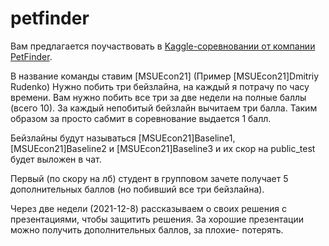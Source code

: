 # petfinder
Вам предлагается поучаствовать в [Kaggle-соревновании от компании PetFinder](https://www.kaggle.com/c/petfinder-pawpularity-score). 

В название команды ставим [MSUEcon21]<Name>  (Пример [MSUEcon21]Dmitriy Rudenko)
Нужно побить три бейзлайна, на каждый я потрачу по часу времени. Вам нужно побить все три за две недели на полные баллы (всего 10). За каждый непобитый бейзлайн вычитаем три балла. Таким образом за просто сабмит в соревнование выдается 1 балл. 


Бейзлайны будут называться [MSUEcon21]Baseline1, [MSUEcon21]Baseline2 и [MSUEcon21]Baseline3 и их скор на public_test будет выложен в чат.

Первый (по скору на лб) студент в групповом зачете получает 5 дополнительных баллов (но побивший все три бейзлайна).

Через две недели (2021-12-8) рассказываем о своих решения с презентациями, чтобы защитить решения. За хорошие презентации можно получить дополнительных баллов, за плохие- потерять. 

